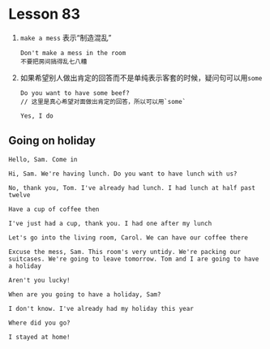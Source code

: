 # Lesson 83

1. `make a mess` 表示“制造混乱”

   ```
   Don't make a mess in the room
   不要把房间搞得乱七八糟
   ```

2. 如果希望别人做出肯定的回答而不是单纯表示客套的时候，疑问句可以用`some`

   ```
   Do you want to have some beef?
   // 这里是真心希望对面做出肯定的回答，所以可以用`some`

   Yes, I do
   ```

## Going on holiday

```
Hello, Sam. Come in

Hi, Sam. We're having lunch. Do you want to have lunch with us?

No, thank you, Tom. I've already had lunch. I had lunch at half past twelve

Have a cup of coffee then

I've just had a cup, thank you. I had one after my lunch

Let's go into the living room, Carol. We can have our coffee there

Excuse the mess, Sam. This room's very untidy. We're packing our suitcases. We're going to leave tomorrow. Tom and I are going to have a holiday

Aren't you lucky!

When are you going to have a holiday, Sam?

I don't know. I've already had my holiday this year

Where did you go?

I stayed at home!
```
